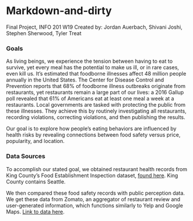 # Markdown-and-dirty
Final Project, INFO 201 W19
Created by: Jordan Auerbach, Shivani Joshi, Stephen Sherwood, Tyler Treat

### Goals
As living beings, we experience the tension between having to eat to survive, yet every meal has the potential to make us ill, or in rare cases, even kill us. It’s estimated that foodborne illnesses affect 48 million people annually in the United States. 
The Center for Disease Control and Prevention reports that 68% of foodborne illness outbreaks originate from restaurants, yet restaurants remain a large part of our lives: a 2016 Gallup poll revealed that 61% of Americans eat at least one meal a week at a restaurants. 
Local governments are tasked with protecting the public from these illnesses. They achieve this by routinely investigating all restaurants, recording violations, correcting violations, and then publishing the results.

Our goal is to explore how people’s eating behaviors are influenced by health risks by revealing connections between food safety versus price, popularity, and location.

### Data Sources
To accomplish our stated goal, we obtained restaurant health records from King County’s Food Establishment Inspection dataset, [found here](https://data.kingcounty.gov/Health-Wellness/Food-Establishment-Inspection-Data/f29f-zza5). King County contains Seattle.

We then compared these food safety records with public perception data. We get these data from Zomato, an aggregator of restaurant review and user-generated information, which functions similarly to Yelp and Google Maps. [Link to data here](https://data.kingcounty.gov/Health-Wellness/Food-Establishment-Inspection-Data/f29f-zza5).

